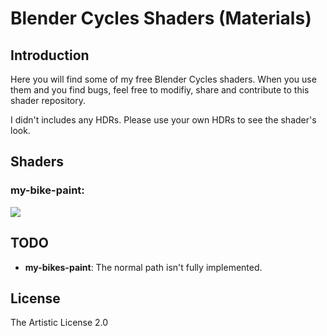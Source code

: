 # Blender Cycles Shaders (Materials)

## Introduction

Here you will find some of my free Blender Cycles shaders. When you use them and you find bugs, feel free to modifiy, share and contribute to this shader repository.

I didn't includes any HDRs. Please use your own HDRs to see the shader's look.

## Shaders

### my-bike-paint:

![][snip]


## TODO

 * **my-bikes-paint**: The normal path isn't fully implemented.

## License

The Artistic License 2.0

[snip]:http://storage5.static.itmages.com/i/15/0913/h_1442187022_4480376_d10ebb3ec4.png
